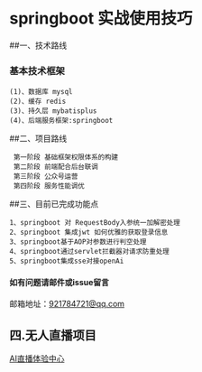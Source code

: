 # springboot 实战使用技巧

##一、技术路线
### 基本技术框架
````
(1)、数据库 mysql
(2)、缓存 redis
(3)、持久层 mybatisplus
(4)、后端服务框架:springboot
````
##二、项目路线

````
 第一阶段 基础框架权限体系的构建
 第二阶段 前端配合后台联调
 第三阶段 公众号运营
 第四阶段 服务性能调优
````

##三、目前已完成功能点

````
1、springboot 对 RequestBody入参统一加解密处理
2、springboot 集成jwt 如何优雅的获取登录信息
3、springboot基于AOP对参数进行判空处理
4、springboot通过servlet拦截器对请求防重处理
5、springboot集成sse对接openAi

````



#### 如有问题请邮件或issue留言


邮箱地址：921784721@qq.com
## 四.无人直播项目
[AI直播体验中心](http://www.softworld.vip)